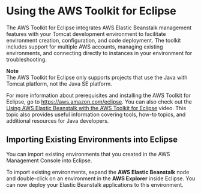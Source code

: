 # Using the AWS Toolkit for Eclipse<a name="java-eclipsetoolkit"></a>

The AWS Toolkit for Eclipse integrates AWS Elastic Beanstalk management features with your Tomcat development environment to facilitate environment creation, configuration, and code deployment\. The toolkit includes support for multiple AWS accounts, managing existing environments, and connecting directly to instances in your environment for troubleshooting\.

**Note**  
The AWS Toolkit for Eclipse only supports projects that use the Java with Tomcat platform, not the Java SE platform\.

For more information about prerequisites and installing the AWS Toolkit for Eclipse, go to [https://aws\.amazon\.com/eclipse](https://aws.amazon.com/eclipse)\. You can also check out the [Using AWS Elastic Beanstalk with the AWS Toolkit for Eclipse](http://d1un85p0f2qstc.cloudfront.net/eclipse/elasticbeanstalk/index.html) video\. This topic also provides useful information covering tools, how\-to topics, and additional resources for Java developers\.

## Importing Existing Environments into Eclipse<a name="create_deploy_Java.howto.importenv"></a>

You can import existing environments that you created in the AWS Management Console into Eclipse\. 

To import existing environments, expand the **AWS Elastic Beanstalk** node and double\-click on an environment in the **AWS Explorer** inside Eclipse\. You can now deploy your Elastic Beanstalk applications to this environment\.